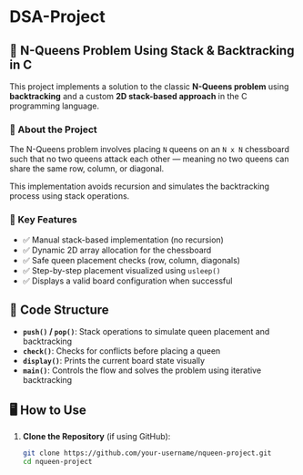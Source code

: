 # DSA-Project
## 🧠 N-Queens Problem Using Stack & Backtracking in C

This project implements a solution to the classic **N-Queens problem** using **backtracking** and a custom **2D stack-based approach** in the C programming language.

### 🚀 About the Project

The N-Queens problem involves placing `N` queens on an `N x N` chessboard such that no two queens attack each other — meaning no two queens can share the same row, column, or diagonal.

This implementation avoids recursion and simulates the backtracking process using stack operations.

### 🔧 Key Features

- ✅ Manual stack-based implementation (no recursion)
- ✅ Dynamic 2D array allocation for the chessboard
- ✅ Safe queen placement checks (row, column, diagonals)
- ✅ Step-by-step placement visualized using `usleep()`
- ✅ Displays a valid board configuration when successful

## 🧱 Code Structure

- **`push()` / `pop()`**: Stack operations to simulate queen placement and backtracking  
- **`check()`**: Checks for conflicts before placing a queen  
- **`display()`**: Prints the current board state visually  
- **`main()`**: Controls the flow and solves the problem using iterative backtracking  

## 🖥️ How to Use

1. **Clone the Repository** (if using GitHub):
   ```bash
   git clone https://github.com/your-username/nqueen-project.git
   cd nqueen-project
